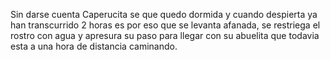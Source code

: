 Sin darse cuenta Caperucita se que quedo dormida y cuando despierta ya han transcurrido 2 horas es por eso que se levanta afanada, se restriega el rostro con agua y apresura su paso para llegar con su abuelita que todavia esta a una hora de distancia caminando.